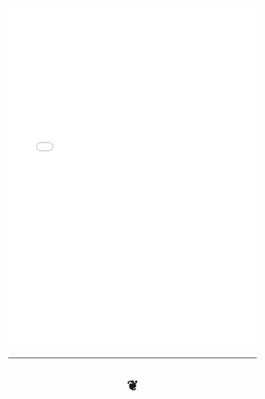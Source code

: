 



<iframe src=sponsor-links/sponsor-links.html height=700 width=100% frameBorder=0 ></iframe>

***

<h1 style=text-align:center; > &#x2766; </h1>